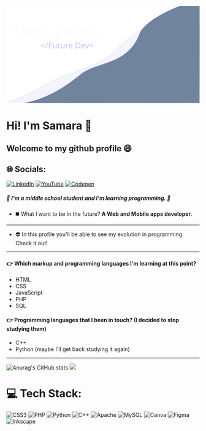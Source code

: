 ![SamaraMatias!](./bannerReadMe.svg)
# Hi! I'm Samara 👋
## Welcome to my github profile 😄
## 🌐 Socials:
[![LinkedIn](https://img.shields.io/badge/LinkedIn-%230077B5.svg?logo=linkedin&logoColor=white)](https://linkedin.com/in/samara-matias-dos-anjos) [![YouTube](https://img.shields.io/badge/YouTube-%23FF0000.svg?logo=YouTube&logoColor=white)](https://youtube.com/@ProgramandoComASam) [![Codepen](https://img.shields.io/badge/Codepen-000000?style=for-the-badge&logo=codepen&logoColor=white)](https://codepen.io/Samara-Matias)
##### 🌟 I'm a middle school student and I'm learning programming. 🌟
- ◼️ What I want to be in the future? **A Web and Mobile apps developer**.
---
- 👽 In this profile you'll be able to see my evolution in programming. Check it out!
---

#### 👉 Which markup and programming languages I'm learning at this point?
- HTML
- CSS
- JavaScript
- PHP
- SQL

#### 👉 Programming languages that I been in touch? (I decided to stop studying them)
- C++
- Python (maybe I'll get back studying it again)
---
<!-- https://github.com/anuraghazra/github-readme-stats?tab=readme-ov-file -->
![Anurag's GitHub stats](https://github-readme-stats.vercel.app/api?username=Samara-Matias&show_icons=true&theme=synthwave)
![](https://github-readme-stats.vercel.app/api/top-langs/?username=Samara-Matias&theme=dark&hide_border=false&include_all_commits=false&count_private=false&layout=compact)


 

# 💻 Tech Stack:
![CSS3](https://img.shields.io/badge/css3-%231572B6.svg?style=for-the-badge&logo=css3&logoColor=white) ![PHP](https://img.shields.io/badge/php-%23777BB4.svg?style=for-the-badge&logo=php&logoColor=white) ![Python](https://img.shields.io/badge/python-3670A0?style=for-the-badge&logo=python&logoColor=ffdd54) ![C++](https://img.shields.io/badge/c++-%2300599C.svg?style=for-the-badge&logo=c%2B%2B&logoColor=white) ![Apache](https://img.shields.io/badge/apache-%23D42029.svg?style=for-the-badge&logo=apache&logoColor=white) ![MySQL](https://img.shields.io/badge/mysql-%2300000f.svg?style=for-the-badge&logo=mysql&logoColor=white) ![Canva](https://img.shields.io/badge/Canva-%2300C4CC.svg?style=for-the-badge&logo=Canva&logoColor=white) ![Figma](https://img.shields.io/badge/figma-%23F24E1E.svg?style=for-the-badge&logo=figma&logoColor=white) ![Inkscape](https://img.shields.io/badge/Inkscape-e0e0e0?style=for-the-badge&logo=inkscape&logoColor=080A13)



<!-- Proudly created with GPRM ( https://gprm.itsvg.in ) -->
